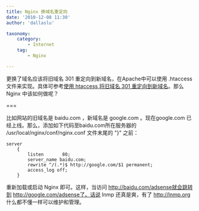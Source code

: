 ```yaml
---
title: Nginx 换域名重定向
date: '2010-12-08 11:30'
author: 'dallaslu'

taxonomy:
    category:
        - Internet
    tag:
        - Nginx

---
```

更换了域名应该将旧域名 301 重定向到新域名，在Apache中可以使用 .htaccess 文件来实现。具体可参考[使用 htaccess 将旧域名 301 重定向到新域名](http://fairyfish.net/2007/07/02/301-redirect/ "使用 htaccess 将旧域名 301 重定向到新域名")。那么 Nginx 中该如何做呢？

===

比如网站的旧域名是 baidu.com ，新域名是 google.com 。现在google.com 已经上线。那么，添加如下代码至baidu.com所在服务器的 /usr/local/nginx/conf/nginx.conf 文件末尾的 "}" 之前：

```nginx
server
	{
		listen       80;
		server_name baidu.com;
		rewrite ^/(.*)$ http://google.com/$1 permanent;
		access_log off;
	}
```

重新加载或启动 Nginx 即可。这样，当访问 http://baidu.com/adsense就会跳转到 http://google.com/adsense了。话说 lnmp 还真是爽，有了 <http://lnmp.org> 什么都不懂一样可以维护和管理。
